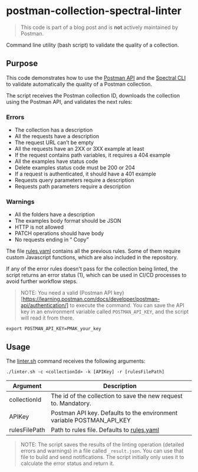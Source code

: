 # postman-collection-spectral-linter

> This code is part of a blog post and is **not** actively maintained by Postman.

Command line utility (bash script) to validate the quality of a collection.

## Purpose

This code demonstrates how to use the [Postman API](https://www.postman.com/postman/workspace/postman-public-workspace/collection/12959542-c8142d51-e97c-46b6-bd77-52bb66712c9a) and the [Spectral CLI](https://docs.stoplight.io/docs/spectral/9ffa04e052cc1-spectral-cli) to validate automatically the quality of a Postman collection.

The script receives the Postman collection ID, downloads the collection using the Postman API, and validates the next rules:

### Errors

- The collection has a description
- All the requests have a description
- The request URL can’t be empty
- All the requests have an 2XX or 3XX example at least
- If the request contains path variables, it requires a 404 example
- All the examples have status code
- Delete examples status code must be 200 or 204
- If a request is authenticated, it should have a 401 example
- Requests query parameters require a description
- Requests path parameters require a description

### Warnings

- All the folders have a description
- The examples body format should be JSON
- HTTP is not allowed
- PATCH operations should have body
- No requests ending in “ Copy”

The file [rules.yaml](rules.yaml) contains all the previous rules. Some of them require custom Javascript functions, which are also included in the repository.

If any of the error rules doesn't pass for the collection being linted, the script returns an error status (1), which can be used in CI/CD processes to avoid further workflow steps.

> NOTE: You need a valid (Postman API key)[https://learning.postman.com/docs/developer/postman-api/authentication/] to execute the command. You can save the API key in an environment variable called `POSTMAN_API_KEY`, and the script will read it from there.

```shell
export POSTMAN_API_KEY=PMAK_your_key
```

## Usage

The [linter.sh](linter.sh) command receives the following arguments:

```shell
./linter.sh -c <collectionId> -k [APIKey] -r [rulesFilePath]
```

| Argument      | Description                                                           |
| ------------- | --------------------------------------------------------------------- |
| collectionId  | The id of the collection to save the new request to. Mandatory.       |
| APIKey        | Postman API key. Defaults to the environment variable POSTMAN_API_KEY |
| rulesFilePath | Path to rules file. Defaults to [rules.yaml](rules.yaml)              |

> NOTE: The script saves the results of the linting operation (detailed errors and warnings) in a file called `_result.json`. You can use that file to build and send notifications. The script initially only uses it to calculate the error status and return it.
